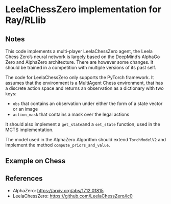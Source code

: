 # LeelaChessZero implementation for Ray/RLlib
## Notes

This code implements a multi-player LeelaChessZero agent, the Leela Chess Zero’s neural network is largely based on the DeepMind’s AlphaGo Zero and AlphaZero architecture. There are however some changes. It should be trained in a competition with multiple versions of its past self.

The code for LeelaChessZero only supports the PyTorch framework.
It assumes that the environment is a MultiAgent Chess environment, that has a discrete action space and returns an observation as a dictionary with two keys:

 - `obs` that contains an observation under either the form of a state vector or an image
 - `action_mask` that contains a mask over the legal actions
 
 It should also implement a `get_state`and a `set_state` function, used in the MCTS implementation.
 
 The model used in the AlphaZero Algorithm should extend `TorchModelV2` and implement the method `compute_priors_and_value`. 
 
## Example on Chess



## References

- AlphaZero: https://arxiv.org/abs/1712.01815
- LeelaChessZero: https://github.com/LeelaChessZero/lc0
